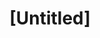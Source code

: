---
pid: ch702
title: "[Untitled]"
location_transcription: 
coordinates: "[-75.163232769106, 39.952319504917]"
zipcode: '19027'
gen_neighborhood: 
neighborhood: Elkins Park
outside_phl: 'Elkins Park PA '
age: '23'
age_range: 20-29
instagram: 
image_file_name: ch_702.jpg
proposal_transcription: Something representing gender equality/womens rights
topic: Social Justice,Women
topic_summary: 0, 0
type: Other No Form
keywords_other: gender equality, women's rights
credit: Sara
image_labels: 
twitter: 
facebook: 
permalink: "/monuments/ch702/"
layout: item-page
---